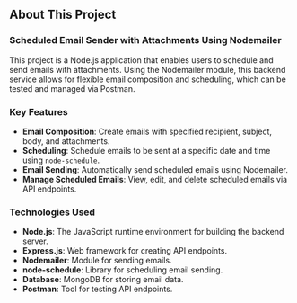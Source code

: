 ## About This Project

### Scheduled Email Sender with Attachments Using Nodemailer

This project is a Node.js application that enables users to schedule and send emails with attachments. Using the Nodemailer module, this backend service allows for flexible email composition and scheduling, which can be tested and managed via Postman.

### Key Features

- **Email Composition**: Create emails with specified recipient, subject, body, and attachments.
- **Scheduling**: Schedule emails to be sent at a specific date and time using `node-schedule`.
- **Email Sending**: Automatically send scheduled emails using Nodemailer.
- **Manage Scheduled Emails**: View, edit, and delete scheduled emails via API endpoints.

### Technologies Used

- **Node.js**: The JavaScript runtime environment for building the backend server.
- **Express.js**: Web framework for creating API endpoints.
- **Nodemailer**: Module for sending emails.
- **node-schedule**: Library for scheduling email sending.
- **Database**: MongoDB for storing email data.
- **Postman**: Tool for testing API endpoints.


